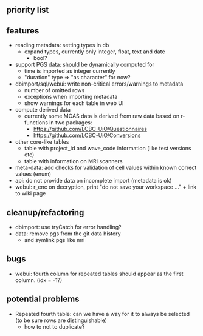 
## priority list  


## features
  * reading metadata: setting types in db 
    * expand types, currently only integer, float, text and date
      * bool?
  * support PGS data: should be dynamically computed for 
    * time is imported as integer currently
    * "duration" type => "as.character" for now?
  * dbimport/sql/webui: write non-critical errors/warnings to metadata
    * number of omitted rows
    * exceptions when importing metadata
    * show warnings for each table in web UI
  * compute derived data
    * currently some MOAS data is derived from raw data based on r-functions in two packages:
      * https://github.com/LCBC-UiO/Questionnaires
      * https://github.com/LCBC-UiO/Conversions
  * other core-like tables
    * table with project_id and wave_code information (like test versions etc)
    * table with information on MRI scanners
  * meta-data: add checks for validation of cell values within known correct values (enum)
  * api: do not provide data on incomplete import (metadata is ok)
  * webui: r_enc on decryption, print "do not save your workspace ..." + link to wiki page


## cleanup/refactoring
  * dbimport: use tryCatch for error handling?
  * data: remove pgs from the git data history
    * and symlink pgs like mri

## bugs
  * webui: fourth column for repeated tables should appear as the first column. (idx = -1?)
  
## potential problems
  * Repeated fourth table: can we have a way for it to always be selected (to be sure rows are distinguishable)
    * how to not to duplicate?
